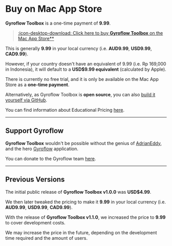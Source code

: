 # Buy on Mac App Store

**Gyroflow Toolbox** is a one-time payment of **9.99**.

> [:icon-desktop-download: Click here to buy **Gyroflow Toolbox** on the Mac App Store**](https://apps.apple.com/au/app/gyroflow-toolbox/id1667462993?mt=12)

This is generally **9.99** in your local currency (i.e. **AUD9.99**, **USD9.99**, **CAD9.99**).

However, if your country doesn't have an equivalent of 9.99 (i.e. Rp 169,000 in Indonesia), it will default to a **USD$9.99 equivalent** (calculated by Apple).

There is currently no free trial, and it is only be available on the Mac App Store as a **one-time payment**.

Alternatively, as Gyroflow Toolbox is **open source**, you can also [build it yourself via GitHub](https://github.com/latenitefilms/GyroflowToolbox).

You can find information about Educational Pricing [here](https://gyroflowtoolbox.io/educational/).

---

## Support Gyroflow

**Gyroflow Toolbox** wouldn't be possible without the genius of [AdrianEddy](https://github.com/AdrianEddy), and the hero [Gyroflow](https://gyroflow.xyz) application.

You can donate to the Gyroflow team [here](https://gyroflow.xyz/donate).

---

## Previous Versions

The initial public release of **Gyroflow Toolbox v1.0.0** was **USD$4.99**.

We then later tweaked the pricing to make it **9.99** in your local currency (i.e. **AUD9.99**, **USD9.99**, **CAD9.99**).

With the release of **Gyroflow Toolbox v1.1.0**, we increased the price to **9.99** to cover development costs.

We may increase the price in the future, depending on the development time required and the amount of users.